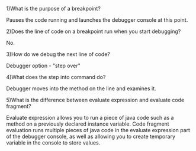 1)What is the purpose of a breakpoint?

Pauses the code running and launches the debugger console at this point.

2)Does the line of code on a breakpoint run when you start debugging?

No.

3)How do we debug the next line of code?

Debugger option - "step over"

4)What does the step into command do?

Debugger moves into the method on the line and examines it.

5)What is the difference between evaluate expression and evaluate code fragment?

Evaluate expression allows you to run a piece of java code such as a method on a previously declared instance variable. Code fragment evaluation runs multiple pieces of java code in the evaluate expression part of the debugger console, as well as allowing you to create temporary variable in the console to store values. 
